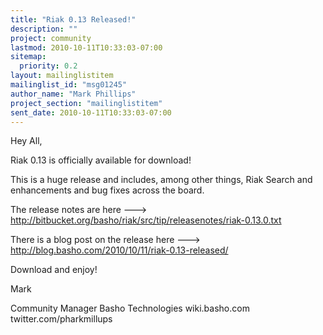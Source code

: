 ```yaml
---
title: "Riak 0.13 Released!"
description: ""
project: community
lastmod: 2010-10-11T10:33:03-07:00
sitemap:
  priority: 0.2
layout: mailinglistitem
mailinglist_id: "msg01245"
author_name: "Mark Phillips"
project_section: "mailinglistitem"
sent_date: 2010-10-11T10:33:03-07:00
---
```



Hey All,

Riak 0.13 is officially available for download!

This is a huge release and includes, among other things, Riak Search
and enhancements and bug fixes across the board.

The release notes are here ---&gt;
http://bitbucket.org/basho/riak/src/tip/releasenotes/riak-0.13.0.txt

There is a blog post on the release here ---&gt;
http://blog.basho.com/2010/10/11/riak-0.13-released/

Download and enjoy!

Mark

Community Manager
Basho Technologies
wiki.basho.com
twitter.com/pharkmillups

